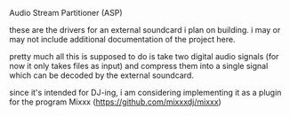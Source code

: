Audio Stream Partitioner (ASP)

these are the drivers for an external soundcard i plan on building. i may or may not include additional documentation of the project here. 

pretty much all this is supposed to do is take two digital audio signals (for now it only takes files as input) and compress them into a single signal which can be decoded by the external soundcard.

since it's intended for DJ-ing, i am considering implementing it as a plugin for the program Mixxx (https://github.com/mixxxdj/mixxx)
